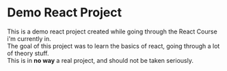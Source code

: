 # Demo React Project  
This is a demo react project created while going through the React Course i'm currently in.  
The goal of this project was to learn the basics of react, going through a lot of theory stuff.  
This is in **no way** a real project, and should not be taken seriously.

